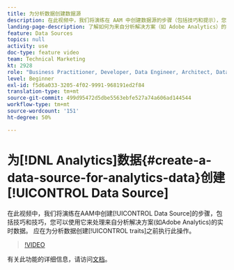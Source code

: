 ```yaml
---
title: 为分析数据创建数据源
description: 在此视频中，我们将演练在 AAM 中创建数据源的步骤（包括技巧和提示），您可以将数据源用于来自分析解决方案（如 Adobe Analytics）的实时数据。这应在为分析数据创建特征之前完成。
landing-page-description: 了解如何为来自分析解决方案（如 Adobe Analytics）的实时数据创建数据源。请在为分析数据创建特征之前执行该操作。
feature: Data Sources
topics: null
activity: use
doc-type: feature video
team: Technical Marketing
kt: 2928
role: "Business Practitioner, Developer, Data Engineer, Architect, Data Architect, Administrator, Leader"
level: Beginner
exl-id: f5d6a033-3205-4f02-9991-968191ed2f84
translation-type: tm+mt
source-git-commit: 499d95472d5dbe5563ebfe527a74a606ad144544
workflow-type: tm+mt
source-wordcount: '151'
ht-degree: 50%

---
```


# 为[!DNL Analytics]数据{#create-a-data-source-for-analytics-data}创建[!UICONTROL Data Source]

在此视频中，我们将演练在AAM中创建[!UICONTROL Data Source]的步骤，包括技巧和技巧，您可以使用它来处理来自分析解决方案(如Adobe Analytics)的实时数据。 应在为分析数据创建[!UICONTROL traits]之前执行此操作。

>[!VIDEO](https://video.tv.adobe.com/v/27329/?quality=12)

有关此功能的详细信息，请访问[文档](https://marketing.adobe.com/resources/help/en_US/aam/c_datasources.html)。
